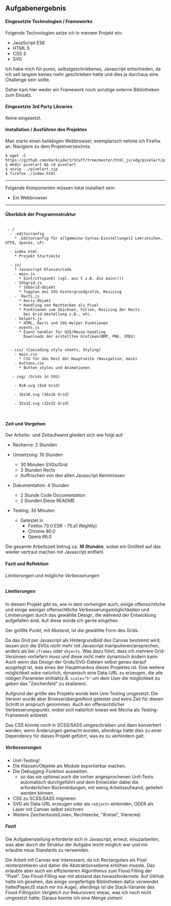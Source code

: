 ## Aufgabenergebnis

#### Eingesetzte Technologien / Frameworks

Folgende Technologien setze ich in meinem Projekt ein:

- JavaScript ES6
- HTML 5
- CSS 3
- SVG

Ich habe mich für pures, selbstgeschriebenes, Javascript entschieden, da ich seit langem keines mehr geschrieben hatte und dies ja durchaus eine Challenge sein sollte.

Daher kam hier weder ein Framework noch sonstige externe Bibliotheken zum Einsatz.

#### Eingesetzte 3rd Party Libraries

Keine eingesetzt.

#### Installation / Ausführen des Projektes

Man starte einen beliebigen Webbrowser, exemplarisch nehme ich Firefox an. Navigiere zu dem Projektverzeichnis.

```console
$ wget -C https://github.com/Darksider3/Stuff/tree/master/html_js/udg/pixelart/pixelart.zip
$ mkdir pixelart && cd pixelart
$ unzip ../pixelart.zip
$ firefox ./index.html
```

---

Folgende Komponenten müssen lokal installiert sein:
- Ein Webbrowser
 
---

#### Überblick der Programmstruktur

```

 - /
  - .editorconfig
    * .Editorconfig für allgemeine Syntax-Einstellunge(2 Leerzeichen, UTF8, Spaces, LF)

  - index.html
    * Projekt Startseite
  
  - js/
    * Javascript Klassen/Code
    - main.js
      * Eintrittspunkt (vgl. aus C z.B. die main()))
    - SVGgrid.js
      * SVGGrid-Objekt
      * Togglen des SVG Hintergrundgrafik, Resizing
    -  Rects.js
      * Rects-Objekt
      * Handling von Rechtecken als Pixel
      * Funktionen zum Zeichnen, Füllen, Resizing der Rects
        bei Grid-Umstellung z.B., etc.
    - helpers.js
      * HTML, Rects und SVG-Helper Funktionen 
    - events.js
      * Event handler für GUI/Mouse handling
        Downloads der erstellten Grafiken(BMP, PNG, JPEG)
    
 
  - css/ (Cascading style sheets, Styling)
    - main.css
      * CSS für den Rest der Hauptseite (Navigation, main)
    - buttons.css
      * Button styles und Animationen
 
   - svg/ (Grids in SVG)
    
    - 8x8.svg (8x8 Grid)
    
    - 16x16.svg (16x16 Grid)
    
    - 32x32.svg (32x32 Grid)
    
    
```

#### Zeit und Vorgehen
Der Arbeits- und Zeitaufwand gliedert sich wie folgt auf:
  * Recherce: 2 Stunden

  
  * Umsetzung: 10 Stunden
    * 30 Minuten SVGs/Grid
    * 3 Stunden Rects
    * Auffrischen von den alten Javascript Kenntnissen

  
  * Dokumentation: 4 Stunden
    * 2 Stunde Code Documentation
    * 2 Stunden Diese README
    
    
  * Testing: 30 Minuten
    * Getestet in 
      * Firefox 73.0 ESR - 75.a1 (Nightly)
      * Chrome 80.0
      * Opera 66.0
      
Die gesamte Arbeitszeit betrug ca. ***16 Stunden***, wobei ein Großteil auf das wieder vertraut machen mit Javascript entfiehl.


#### Fazit und Reflektion
###### Limitierungen und mögliche Verbesserungen

##### Limitierungen
In diesem Projekt gibt es, wie in dem vorherigen auch, einige offensichtliche und einige weniger offensichtliche Verbesserungsmöglichkeiten und Limitierungen durch das gewählte Design, die während der Entwicklung aufgefallen sind. Auf diese würde ich gerne eingehen.

Der größte Punkt, mit Abstand, ist die gewählte Form des Grids.

Da das Grid per Javascript als Hintergrundbild des Canvas bestimmt wird, lassen sich die SVGs nicht mehr mit Javascript manipulieren/ansprechen, anders als bei `iframes` oder `objects`. Was dazu führt, dass ich mehrere Grid-Versionen vorliefern muss und diese nicht mehr dynamisch ändern kann. Auch wenn das Design der Grids/SVG-Dateien selbst genau darauf ausgelegt ist, was eines der Hauptmankos dieses Projektes ist.
Eine weitere möglichkeit wäre natürlich, dynamisch eine Data-URL zu erzeugen, die alle nötigen Parameter enthält(z.B. `scale="5"` um dem User die möglichkeit zu geben das "Zeichenfeld" zu skalieren).


Aufgrund der größe des Projekts wurde kein Unit-Testing umgesetzt. Die Version wurde aber Browserübergreifend getestet und extra Zeit für diesen Schritt in anspruch genommen. Auch ein offensichtlicher Verbesserungspunkt, wobei sich natürlich sowas wie Mocha als Testing-Framework anbietet.

Das CSS könnte noch in SCSS/SASS umgeschrieben und dann konvertiert werden, wenn Änderungen gemacht wurden, allerdings hätte dies zu einer Dependency für dieses Projekt geführt, was es zu verhindern galt.

##### Verbesserungen
* Unit-Testing!
* Die Klassen/Objekte als Module exportierbar machen.
* Die Debugging-Funktion ausweiten.
  *  so das sie optional auch die vorher angesprochenen Unit-Tests automatisch durchgeführt und dem Entwickler dabei die erforderlichen Rückmeldungen, mit wenig Arbeitsaufwand, geliefert werden können.
* CSS zu SCSS/SASS migrieren
* SVG als Data-URL erzeugen oder als `<object>` einbinden, ODER als Layer mit Canvas selbst zeichnen
* Weitere Zeichentools(Linien, Rechteecke, "Kreise", Vierecke)

##### Fazit

Die Aufgabenstellung erforderte sich in Javascript, erneut, einuzarbeiten, was aber durch die Struktur der Aufgabe leicht möglich war und mir erlaubte neue Standards zu verwenden.

Die Arbeit mit Canvas war interessant, da ich Rectangulars als Pixel reinterpretieren und daher die Abstraktionsebene erhöhen musste. Das erlaubte aber auch ein effizienteren Algorithmus zum Flood Filling der "Pixel".
Das Flood-Filling war mit abstand das herausfordernste. Auf GitHub hatte ich gesehen, das einige vorgefertigte Bibliotheken dafür verwendet hatte(PaperJS stach mir ins Auge), allerdings ist die Stack-Variante des Flood-Fillings(im Vergleich zur Rekursiven) etwas, was ich noch nicht umgesetzt hatte; Daraus konnte ich eine Menge ziehen!
